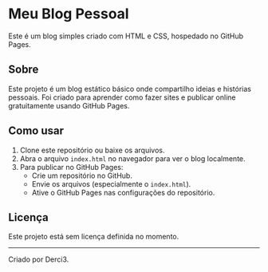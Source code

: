 # Meu Blog Pessoal

Este é um blog simples criado com HTML e CSS, hospedado no GitHub Pages.

## Sobre

Este projeto é um blog estático básico onde compartilho ideias e histórias pessoais. Foi criado para aprender como fazer sites e publicar online gratuitamente usando GitHub Pages.

## Como usar

1. Clone este repositório ou baixe os arquivos.
2. Abra o arquivo `index.html` no navegador para ver o blog localmente.
3. Para publicar no GitHub Pages:
   - Crie um repositório no GitHub.
   - Envie os arquivos (especialmente o `index.html`).
   - Ative o GitHub Pages nas configurações do repositório.

## Licença

Este projeto está sem licença definida no momento.

---

Criado por Derci3.
